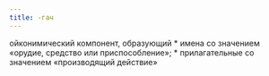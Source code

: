 ```yaml
---
title: -гач
---
```


ойконимический компонент, образующий
    * имена со значением «орудие, средство или приспособление»;
    * прилагательные со значением «производящий действие»
